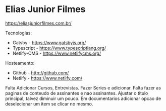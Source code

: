 # Elias Junior Filmes

<https://eliasjuniorfilmes.com.br/>

Tecnologias:

- Gatsby - <https://www.gatsbyjs.org/>
- Typescript - <https://www.typescriptlang.org/>
- Netlify-CMS - <https://www.netlifycms.org/>

Hosteamento:

- Github - <http://github.com/>
- Netlify - <https://www.netlify.com/>

Falta Adicionar Cursos, Entrevistas.
Fazer Series e adicionar.
Falta fazer as paginas de conteudo de assinantes e nao assinantes.
Ajustar o titulo principal, talvez diminuir um pouco.
Em documentarios adicionar opcao de deselecionar um item se clicar no mesmo.
